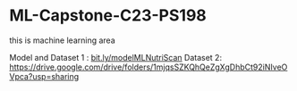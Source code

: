 # ML-Capstone-C23-PS198
this is machine learning area

Model and Dataset 1   : [bit.ly/modelMLNutriScan](https://bit.ly/modelMLNutriScan)
Dataset 2: https://drive.google.com/drive/folders/1mjqsSZKQhQeZgXgDhbCt92iNIveOVpca?usp=sharing
